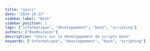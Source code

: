 ```yaml
---
title: "aioli"
date: "2024-10-23"
sidebar_label: "Bash"
sidebar_position: 1
tags: ["informatique", "développement", "bash", "scripting"]
authors: ["BoxBoxJason"]
description: "Cours sur le développement de scripts bash"
keywords: ["informatique", "développement", "bash", "scripting"]
---
```

